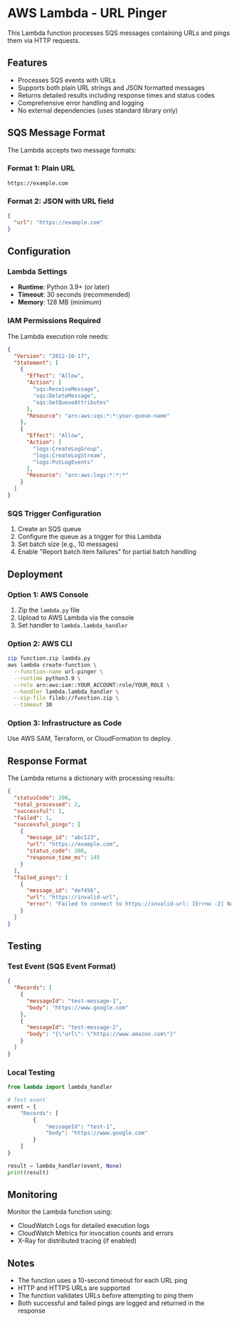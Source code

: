 # AWS Lambda - URL Pinger

This Lambda function processes SQS messages containing URLs and pings them via HTTP requests.

## Features

- Processes SQS events with URLs
- Supports both plain URL strings and JSON formatted messages
- Returns detailed results including response times and status codes
- Comprehensive error handling and logging
- No external dependencies (uses standard library only)

## SQS Message Format

The Lambda accepts two message formats:

### Format 1: Plain URL

```
https://example.com
```

### Format 2: JSON with URL field

```json
{
  "url": "https://example.com"
}
```

## Configuration

### Lambda Settings

- **Runtime**: Python 3.9+ (or later)
- **Timeout**: 30 seconds (recommended)
- **Memory**: 128 MB (minimum)

### IAM Permissions Required

The Lambda execution role needs:

```json
{
  "Version": "2012-10-17",
  "Statement": [
    {
      "Effect": "Allow",
      "Action": [
        "sqs:ReceiveMessage",
        "sqs:DeleteMessage",
        "sqs:GetQueueAttributes"
      ],
      "Resource": "arn:aws:sqs:*:*:your-queue-name"
    },
    {
      "Effect": "Allow",
      "Action": [
        "logs:CreateLogGroup",
        "logs:CreateLogStream",
        "logs:PutLogEvents"
      ],
      "Resource": "arn:aws:logs:*:*:*"
    }
  ]
}
```

### SQS Trigger Configuration

1. Create an SQS queue
2. Configure the queue as a trigger for this Lambda
3. Set batch size (e.g., 10 messages)
4. Enable "Report batch item failures" for partial batch handling

## Deployment

### Option 1: AWS Console

1. Zip the `lambda.py` file
2. Upload to AWS Lambda via the console
3. Set handler to `lambda.lambda_handler`

### Option 2: AWS CLI

```bash
zip function.zip lambda.py
aws lambda create-function \
  --function-name url-pinger \
  --runtime python3.9 \
  --role arn:aws:iam::YOUR_ACCOUNT:role/YOUR_ROLE \
  --handler lambda.lambda_handler \
  --zip-file fileb://function.zip \
  --timeout 30
```

### Option 3: Infrastructure as Code

Use AWS SAM, Terraform, or CloudFormation to deploy.

## Response Format

The Lambda returns a dictionary with processing results:

```json
{
  "statusCode": 200,
  "total_processed": 2,
  "successful": 1,
  "failed": 1,
  "successful_pings": [
    {
      "message_id": "abc123",
      "url": "https://example.com",
      "status_code": 200,
      "response_time_ms": 145
    }
  ],
  "failed_pings": [
    {
      "message_id": "def456",
      "url": "https://invalid-url",
      "error": "Failed to connect to https://invalid-url: [Errno -2] Name or service not known"
    }
  ]
}
```

## Testing

### Test Event (SQS Event Format)

```json
{
  "Records": [
    {
      "messageId": "test-message-1",
      "body": "https://www.google.com"
    },
    {
      "messageId": "test-message-2",
      "body": "{\"url\": \"https://www.amazon.com\"}"
    }
  ]
}
```

### Local Testing

```python
from lambda import lambda_handler

# Test event
event = {
    "Records": [
        {
            "messageId": "test-1",
            "body": "https://www.google.com"
        }
    ]
}

result = lambda_handler(event, None)
print(result)
```

## Monitoring

Monitor the Lambda function using:

- CloudWatch Logs for detailed execution logs
- CloudWatch Metrics for invocation counts and errors
- X-Ray for distributed tracing (if enabled)

## Notes

- The function uses a 10-second timeout for each URL ping
- HTTP and HTTPS URLs are supported
- The function validates URLs before attempting to ping them
- Both successful and failed pings are logged and returned in the response
